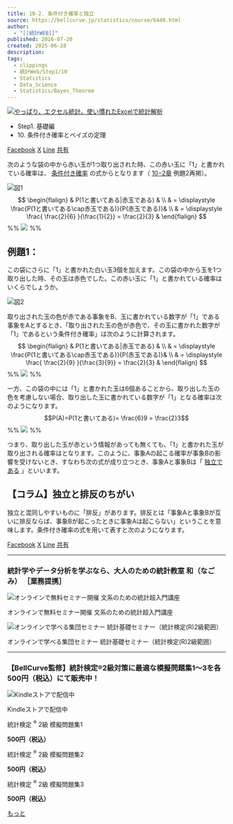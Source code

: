 ```yaml
---
title: 10-2. 条件付き確率と独立
source: https://bellcurve.jp/statistics/course/6440.html
author:
  - "[[統計WEB]]"
published: 2016-07-20
created: 2025-06-28
description: 
tags:
  - clippings
  - 統計Web/Step1/10
  - Statistics
  - Data_Science
  - Statistics/Bayes_Theorem
---
```

[![やっぱり、エクセル統計。使い慣れたExcelで統計解析](https://bellcurve.jp/statistics/wp-content/uploads/2024/09/statistics01-b_ver3.png "やっぱり、エクセル統計。使い慣れたExcelで統計解析")](https://bellcurve.jp/ex/)

- Step1. 基礎編
- 10\. 条件付き確率とベイズの定理

[Facebook](https://bellcurve.jp/#facebook "Facebook") [X](https://bellcurve.jp/#x "X") [Line](https://bellcurve.jp/#line "Line") [共有](https://www.addtoany.com/share#url=https%3A%2F%2Fbellcurve.jp%2Fstatistics%2Fcourse%2F6440.html&title=10-2.%20%E6%9D%A1%E4%BB%B6%E4%BB%98%E3%81%8D%E7%A2%BA%E7%8E%87%E3%81%A8%E7%8B%AC%E7%AB%8B)

次のような袋の中から赤い玉が1つ取り出された時、この赤い玉に「1」と書かれている確率は、 [条件付き確率](https://bellcurve.jp/statistics/glossary/2000.html) の式からとなります（ [10−2章](https://bellcurve.jp/statistics/course/6438.html) 例題2再掲）。

![図1](https://bellcurve.jp/statistics/wp-content/uploads/2016/07/795316b92fc766b0181f6fef074f03fa-6.png)
$$
\begin{flalign}
& P(1と書いてある|赤玉である) & \\
& = \displaystyle \frac{P(1と書いてある\cap赤玉である)}{P(赤玉である)}& \\
& = \displaystyle \frac{ \frac{2}{6} }{\frac{1}{2}} = \frac{2}{3} &
\end{flalign}
$$
%% ![](https://bellcurve.jp/statistics/wp-content/uploads/2016/05/10-2_1.png) %%
## 例題1：

この袋にさらに「1」と書かれた白い玉3個を加えます。この袋の中から玉を1つ取り出した時、その玉は赤色でした。この赤い玉に「1」と書かれている確率はいくらでしょうか。

![図2](https://bellcurve.jp/statistics/wp-content/uploads/2016/07/2b530e80c7d0de90885e285c5d798063-6.png)

取り出された玉の色が赤である事象をB、玉に書かれている数字が「1」である事象をAとするとき、「取り出された玉の色が赤色で、その玉に書かれた数字が「1」であるという条件付き確率」は次のように計算されます。
$$
\begin{flalign}
& P(1と書いてある|赤玉である) & \\
& = \displaystyle \frac{P(1と書いてある\cap赤玉である)}{P(赤玉である)}& \\
& = \displaystyle \frac{ \frac{2}{9} }{\frac{3}{9}} = \frac{2}{3} &
\end{flalign}
$$
%% ![](https://bellcurve.jp/statistics/wp-content/uploads/2016/05/10-2_2.png) %%

一方、この袋の中には「1」と書かれた玉は6個あることから、取り出した玉の色を考慮しない場合、取り出した玉に書かれている数字が「1」となる確率は次のようになります。
$$P(A)=P(1と書いてある)= \frac{6}9 = \frac{2}3$$
%% ![](https://bellcurve.jp/statistics/wp-content/uploads/2016/07/10-2_3.png) %%

つまり、取り出した玉が赤という情報があっても無くても、「1」と書かれた玉が取り出される確率はとなります。このように、事象Aの起こる確率が事象Bの影響を受けないとき、すなわち次の式が成り立つとき、事象Aと事象Bは「 [独立である](https://bellcurve.jp/statistics/glossary/1402.html) 」といいます。

## 【コラム】独立と排反のちがい

独立と混同しやすいものに「排反」があります。排反とは「事象Aと事象Bが互いに排反ならば、事象Bが起こったときに事象Aは起こらない」ということを意味します。条件付き確率の式を用いて表すと次のようになります。

[Facebook](https://bellcurve.jp/#facebook "Facebook") [X](https://bellcurve.jp/#x "X") [Line](https://bellcurve.jp/#line "Line") [共有](https://www.addtoany.com/share#url=https%3A%2F%2Fbellcurve.jp%2Fstatistics%2Fcourse%2F6440.html&title=10-2.%20%E6%9D%A1%E4%BB%B6%E4%BB%98%E3%81%8D%E7%A2%BA%E7%8E%87%E3%81%A8%E7%8B%AC%E7%AB%8B)

---

### 統計学やデータ分析を学ぶなら、大人のための統計教室 和（なごみ） ［業務提携］

![オンラインで無料セミナー開催 文系のための統計超入門講座](https://bellcurve.jp/statistics/wp-content/uploads/2025/05/toukeicyounyumon.png)

オンラインで無料セミナー開催 文系のための統計超入門講座

![オンラインで学べる集団セミナー 統計基礎セミナー（統計検定(R)2級範囲）](https://bellcurve.jp/statistics/wp-content/uploads/2025/05/toukeikiso.png)

オンラインで学べる集団セミナー 統計基礎セミナー（統計検定(R)2級範囲）

---

### 【BellCurve監修】統計検定®2級対策に最適な模擬問題集1～3を各500円（税込）にて販売中！

![Kindleストアで配信中](https://bellcurve.jp/statistics/wp-content/uploads/2018/07/bnr_kindle.png)

Kindleストアで配信中

統計検定 <sup>®</sup> 2級 模擬問題集1

**500円（税込）**  

統計検定 <sup>®</sup> 2級 模擬問題集2

**500円（税込）**  

統計検定 <sup>®</sup> 2級 模擬問題集3

**500円（税込）**  

[もっと](https://bellcurve.jp/statistics/course/#addtoany "すべてを表示")